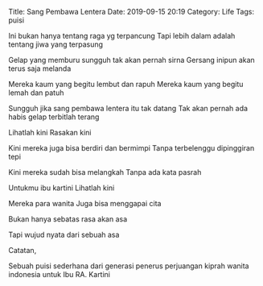 Title: Sang Pembawa Lentera
Date: 2019-09-15 20:19
Category: Life
Tags: puisi


Ini bukan hanya tentang raga yg terpancung
Tapi lebih dalam adalah tentang jiwa yang terpasung

Gelap yang memburu sungguh tak akan pernah sirna
Gersang inipun akan terus saja melanda

Mereka kaum yang begitu lembut dan rapuh
Mereka kaum yang begitu lemah dan patuh

Sungguh jika sang pembawa lentera itu tak datang
Tak akan pernah ada habis gelap terbitlah terang

Lihatlah kini
Rasakan kini

Kini mereka juga bisa berdiri dan bermimpi
Tanpa terbelenggu dipinggiran tepi

Kini mereka sudah bisa melangkah
Tanpa ada kata pasrah

Untukmu ibu kartini
Lihatlah kini

Mereka para wanita
Juga bisa menggapai cita

Bukan hanya sebatas rasa akan asa

Tapi wujud nyata dari sebuah asa


Catatan,

Sebuah puisi sederhana dari generasi penerus perjuangan kiprah wanita indonesia untuk Ibu RA. Kartini
